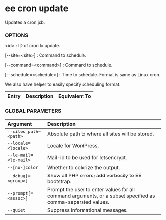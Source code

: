 # ee cron update

Updates a cron job.

### OPTIONS

&lt;id&gt;
: ID of cron to update.

[\--site=&lt;site&gt;]
: Command to schedule.

[\--command=&lt;command&gt;]
: Command to schedule.

[\--schedule=&lt;schedule&gt;]
: Time to schedule. Format is same as Linux cron.

We also have helper to easily specify scheduling format:

 Entry                  | Description                                | Equivalent To
 -----                  | -----------                                | -------------

### GLOBAL PARAMETERS

| **Argument**    | **Description**              |
|:----------------|:-----------------------------|
| `--sites_path=<path>` | Absolute path to where all sites will be stored. |
| `--locale=<locale>` | Locale for WordPress. |
| `--le-mail=<le-mail>` | Mail-id to be used for letsencrypt. |
| `--[no-]color` | Whether to colorize the output. |
| `--debug[=<group>]` | Show all PHP errors; add verbosity to EE bootstrap. |
| `--prompt[=<assoc>]` | Prompt the user to enter values for all command arguments, or a subset specified as comma-separated values. |
| `--quiet` | Suppress informational messages. |
